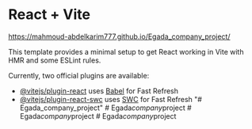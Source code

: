 # React + Vite

https://mahmoud-abdelkarim777.github.io/Egada_company_project/



This template provides a minimal setup to get React working in Vite with HMR and some ESLint rules.

Currently, two official plugins are available:

- [@vitejs/plugin-react](https://github.com/vitejs/vite-plugin-react/blob/main/packages/plugin-react/README.md) uses [Babel](https://babeljs.io/) for Fast Refresh
- [@vitejs/plugin-react-swc](https://github.com/vitejs/vite-plugin-react-swc) uses [SWC](https://swc.rs/) for Fast Refresh
"# Egada_company_project" 
#   E g a d a _ c o m p a n y _ p r o j e c t 
 
 #   E g a d a _ c o m p a n y _ p r o j e c t 
 
 #   E g a d a _ c o m p a n y _ p r o j e c t 
 
 

